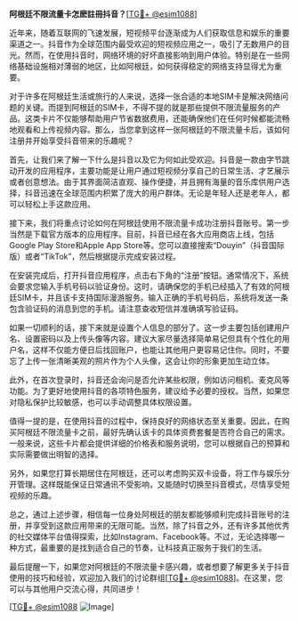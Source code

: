 **阿根廷不限流量卡怎麽註冊抖音？**[[TG💪+ @esim1088](https://t.me/s/esim1088)]

近年来，随着互联网的飞速发展，短视频平台逐渐成为人们获取信息和娱乐的重要渠道之一。抖音作为全球范围内最受欢迎的短视频应用之一，吸引了无数用户的目光。然而，在使用抖音时，网络环境的好坏直接影响到用户体验。特别是在一些网络基础设施相对薄弱的地区，比如阿根廷，如何获得稳定的网络支持显得尤为重要。

对于许多在阿根廷生活或旅行的人来说，选择一张合适的本地SIM卡是解决网络问题的关键。而提到阿根廷的SIM卡，不得不提的就是那些提供不限流量服务的产品。这类卡片不仅能够帮助用户节省数据费用，还能确保他们在任何时候都能流畅地观看和上传视频内容。那么，当您拿到这样一张阿根廷的不限流量卡后，该如何注册并开始享受抖音带来的乐趣呢？

首先，让我们来了解一下什么是抖音以及它为何如此受欢迎。抖音是一款由字节跳动开发的应用程序，主要功能是让用户通过短视频分享自己的日常生活、才艺展示或者创意想法。由于其界面简洁直观、操作便捷，并且拥有海量的音乐库供用户选择，抖音迅速在全球范围内积累了庞大的用户群体。无论是年轻人还是老年人，都可以轻松上手这款应用。

接下来，我们将重点讨论如何在阿根廷使用不限流量卡成功注册抖音账号。第一步当然是下载官方版本的应用程序。目前，抖音已经在各大应用商店上线，包括Google Play Store和Apple App Store等。您可以直接搜索“Douyin”（抖音国际版）或者“TikTok”，然后根据提示完成安装过程。

在安装完成后，打开抖音应用程序，点击右下角的“注册”按钮。通常情况下，系统会要求您输入手机号码以验证身份。这时，请确保您的手机已经插入了有效的阿根廷SIM卡，并且该卡支持国际漫游服务。输入正确的手机号码后，系统将发送一条包含验证码的消息到您的手机。请注意查收短信并准确填写验证码。

如果一切顺利的话，接下来就是设置个人信息的部分了。这一步主要包括创建用户名、设置密码以及上传头像等内容。建议大家尽量选择简单易记但具有个性化的用户名，这样不仅能方便日后找回账户，也能让其他用户更容易记住你。同时，不要忘了上传一张清晰美观的照片作为个人头像，这会让你的形象更加生动立体。

此外，在首次登录时，抖音还会询问是否允许某些权限，例如访问相机、麦克风等功能。为了更好地使用抖音的各项特色服务，建议给予必要的授权。当然，如果您对隐私保护比较敏感，也可以手动调整具体权限设置。

值得一提的是，在使用抖音的过程中，保持良好的网络状态至关重要。因此，在购买阿根廷不限流量卡之前，最好先确认该卡的具体资费套餐是否符合自己的需求。一般来说，这些卡片都会提供详细的价格表和服务说明，您可以根据自己的预算和实际需要做出明智的选择。

另外，如果您打算长期居住在阿根廷，还可以考虑购买双卡设备，将工作与娱乐分开管理。这样既能保证日常通讯不受影响，又能随时切换至抖音模式，尽情享受短视频的乐趣。

总之，通过上述步骤，相信每一位身处阿根廷的朋友都能够顺利完成抖音账号的注册，并享受到这款应用带来的无限可能。当然，除了抖音之外，还有许多其他优秀的社交媒体平台值得探索，比如Instagram、Facebook等。不过，无论选择哪一种方式，最重要的是找到适合自己的节奏，让科技真正服务于我们的生活。

最后提醒一下，如果您对阿根廷的不限流量卡感兴趣，或者想要了解更多关于抖音使用的技巧和经验，欢迎加入我们的讨论群组[[TG💪+ @esim1088](https://t.me/s/esim1088)]。在这里，您可以与其他用户交流心得，共同进步！

[[TG💪+ @esim1088](https://t.me/s/esim1088) ![Image](https://i.postimg.cc/4NQfJmqS/Snipaste-2025-05-13-00-14-12.png)]